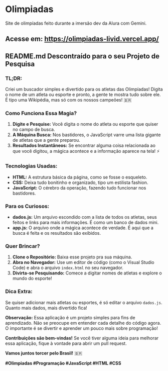 # Olimpiadas
 Site de olimpíadas feito durante a imersão dev da Alura com Gemini.

## Acesse em: https://olimpiadas-livid.vercel.app/


## **README.md Descontraído para o seu Projeto de Pesquisa**

### **TL;DR:**

Criei um buscador simples e divertido para os atletas das Olimpíadas!  Digita o nome de um atleta ou esporte e pronto, a gente te mostra tudo sobre ele. É tipo uma Wikipédia, mas só com os nossos campeões! 🇧🇷

### **Como Funciona Essa Magia?**

1. **Digite e Pesquise:** Você digita o nome do atleta ou esporte que quiser no campo de busca.
2. **A Máquina Busca:** Nos bastidores, o JavaScript varre uma lista gigante de atletas que a gente preparou.
3. **Resultados Instantâneos:** Se encontrar alguma coisa relacionada ao que você digitou, a mágica acontece e a informação aparece na tela! ⚡

### **Tecnologias Usadas:**

* **HTML:** A estrutura básica da página, como se fosse o esqueleto.
* **CSS:** Deixa tudo bonitinho e organizado, tipo um estilista fashion.
* **JavaScript:** O cérebro da operação, fazendo tudo funcionar nos bastidores.

### **Para os Curiosos:**

* **dados.js:** Um arquivo escondido com a lista de todos os atletas, seus feitos e links para mais informações. É como um banco de dados mini.
* **app.js:** O arquivo onde a mágica acontece de verdade. É aqui que a busca é feita e os resultados são exibidos.

### **Quer Brincar?**

1. **Clone o Repositório:** Baixa esse projeto pra sua máquina.
2. **Abra no Navegador:** Use um editor de código (como o Visual Studio Code) e abra o arquivo `index.html` no seu navegador.
3. **Divirta-se Pesquisando:** Comece a digitar nomes de atletas e explore o mundo do esporte!

### **Dica Extra:**

Se quiser adicionar mais atletas ou esportes, é só editar o arquivo `dados.js`. Quanto mais dados, mais divertido fica!

**Observação:** Essa aplicação é um projeto simples para fins de aprendizado. Não se preocupe em entender cada detalhe do código agora. O importante é se divertir e aprender um pouco mais sobre programação! 

**Contribuições são bem-vindas!** Se você tiver alguma ideia para melhorar essa aplicação, fique à vontade para abrir um pull request. 

**Vamos juntos torcer pelo Brasil!** 🇧🇷

**#Olimpiadas #Programação #JavaScript #HTML #CSS**
